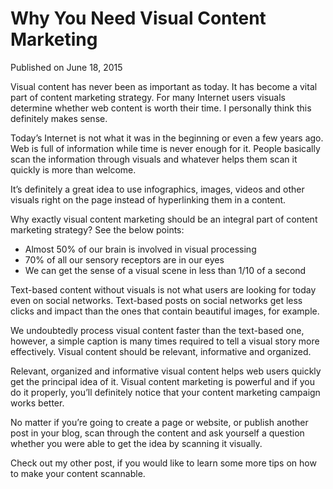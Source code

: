 # Why You Need Visual Content Marketing

Published on June 18, 2015

Visual content has never been as important as today. It has become a vital part of content marketing strategy. For many Internet users visuals determine whether web content is worth their time. I personally think this definitely makes sense.

Today’s Internet is not what it was in the beginning or even a few years ago. Web is full of information while time is never enough for it. People basically scan the information through visuals and whatever helps them scan it quickly is more than welcome.

It’s definitely a great idea to use infographics, images, videos and other visuals right on the page instead of hyperlinking them in a content.

Why exactly visual content marketing should be an integral part of content marketing strategy? See the below points:

- Almost 50% of our brain is involved in visual processing
- 70% of all our sensory receptors are in our eyes
- We can get the sense of a visual scene in less than 1/10 of a second

Text-based content without visuals is not what users are looking for today even on social networks. Text-based posts on social networks get less clicks and impact than the ones that contain beautiful images, for example.

We undoubtedly process visual content faster than the text-based one, however, a simple caption is many times required to tell a visual story more effectively. Visual content should be relevant, informative and organized.

Relevant, organized and informative visual content helps web users quickly get the principal idea of it. Visual content marketing is powerful and if you do it properly, you’ll definitely notice that your content marketing campaign works better.

No matter if you’re going to create a page or website, or publish another post in your blog, scan through the content and ask yourself a question whether you were able to get the idea by scanning it visually.

Check out my other post, if you would like to learn some more tips on how to make your content scannable.
	